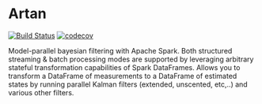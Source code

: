 # Artan
[![Build Status](https://travis-ci.com/ozancicek/artan.svg?branch=master)](https://travis-ci.com/ozancicek/artan)
[![codecov](https://codecov.io/gh/ozancicek/artan/branch/master/graph/badge.svg)](https://codecov.io/gh/ozancicek/artan)


Model-parallel bayesian filtering with Apache Spark. Both structured streaming & batch processing modes are
supported by leveraging arbitrary stateful transformation capabilities of Spark DataFrames. Allows you to transform
a DataFrame of measurements to a DataFrame of estimated states by running parallel Kalman filters
(extended, unscented, etc,..) and various other filters.